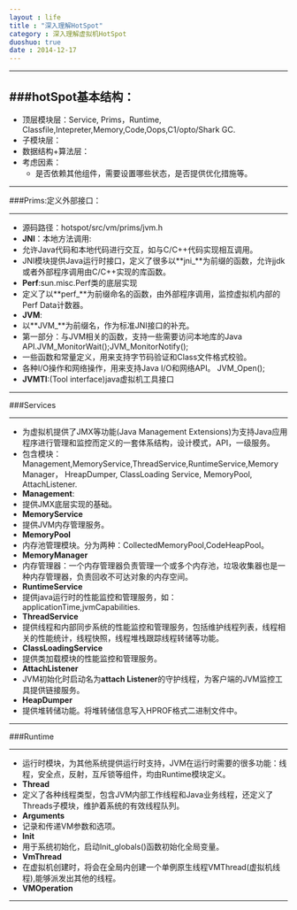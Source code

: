 ```yaml
---
layout : life
title : "深入理解HotSpot"
category : 深入理解虚拟机HotSpot
duoshuo: true
date : 2014-12-17
---
```


--------------

###hotSpot基本结构：
---------------

* 顶层模块层：Service, Prims，Runtime, Classfile,Intepreter,Memory,Code,Oops,C1/opto/Shark GC.
* 子模块层：
* 数据结构+算法层：
 * 考虑因素：
	* 是否依赖其他组件，需要设置哪些状态，是否提供优化措施等。

--------------------

###Prims:定义外部接口：
 
--------------- 

* 源码路径：hotspot/src/vm/prims/jvm.h
* **JNI**：本地方法调用:
 * 允许Java代码和本地代码进行交互，如与C/C++代码实现相互调用。
 * JNI模块提供Java运行时接口，定义了很多以**jni_**为前缀的函数，允许jjdk或者外部程序调用由C/C++实现的库函数。
* **Perf**:sun.misc.Perf类的底层实现
 * 定义了以**perf_**为前缀命名的函数，由外部程序调用，监控虚拟机内部的Perf Data计数器。
* **JVM**:
 * 以**JVM_**为前缀名，作为标准JNI接口的补充。
 * 第一部分：与JVM相关的函数，支持一些需要访问本地库的Java API.JVM_MonitorWait();JVM_MonitorNotify();
 * 一些函数和常量定义，用来支持字节码验证和Class文件格式校验。
 * 各种I/O操作和网络操作，用来支持Java I/O和网络API。 JVM_Open();
* **JVMTI**:(Tool interface)java虚拟机工具接口	

---------------------

###Services 

--------------
* 为虚拟机提供了JMX等功能(Java Management Extensions)为支持Java应用程序进行管理和监控而定义的一套体系结构，设计模式，API，一级服务。
* 包含模块： Management,MemoryService,ThreadService,RuntimeService,Memory Manager， HreapDumper, ClassLoading Service, MemoryPool, AttachListener.
* **Management**:
 * 提供JMX底层实现的基础。
* **MemoryService**
 * 提供JVM内存管理服务。
* **MemoryPool**
 * 内存池管理模块。分为两种：CollectedMemoryPool,CodeHeapPool。
* **MemoryManager**
 * 内存管理器：一个内存管理器负责管理一个或多个内存池，垃圾收集器也是一种内存管理器，负责回收不可达对象的内存空间。
* **RuntimeService**
 * 提供java运行时的性能监控和管理服务，如：applicationTime,jvmCapabilities.
* **ThreadService**
 * 提供线程和内部同步系统的性能监控和管理服务，包括维护线程列表，线程相关的性能统计，线程快照，线程堆栈跟踪线程转储等功能。
* **ClassLoadingService**
 * 提供类加载模块的性能监控和管理服务。
* **AttachListener**
 * JVM初始化时启动名为**attach Listener**的守护线程，为客户端的JVM监控工具提供链接服务。
* **HeapDumper**
 * 提供堆转储功能。将堆转储信息写入HPROF格式二进制文件中。

-------------

###Runtime

--------------

* 运行时模块，为其他系统提供运行时支持，JVM在运行时需要的很多功能：线程，安全点，反射，互斥锁等组件，均由Runtime模块定义。
* **Thread**
 * 定义了各种线程类型，包含JVM内部工作线程和Java业务线程，还定义了Threads子模块，维护着系统的有效线程队列。
* **Arguments**
 * 记录和传递VM参数和选项。
* **Init**
 * 用于系统初始化，启动Init_globals()函数初始化全局变量。
* **VmThread**
 * 在虚拟机创建时，将会在全局内创建一个单例原生线程VMThread(虚拟机线程),能够派发出其他的线程。
* **VMOperation**
 
------------------